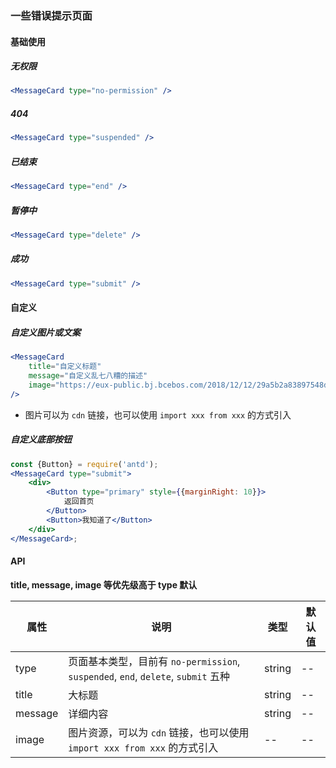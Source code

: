 ### 一些错误提示页面

#### 基础使用

##### 无权限

```jsx
<MessageCard type="no-permission" />
```

##### 404

```jsx
<MessageCard type="suspended" />
```

##### 已结束

```jsx
<MessageCard type="end" />
```

##### 暂停中

```jsx
<MessageCard type="delete" />
```

##### 成功

```jsx
<MessageCard type="submit" />
```

#### 自定义

##### 自定义图片或文案

```jsx
<MessageCard
    title="自定义标题"
    message="自定义乱七八糟的描述"
    image="https://eux-public.bj.bcebos.com/2018/12/12/29a5b2a83897548deb72ffb54.png"
/>
```

-   图片可以为 `cdn` 链接，也可以使用 `import xxx from xxx` 的方式引入

##### 自定义底部按钮

```jsx
const {Button} = require('antd');
<MessageCard type="submit">
    <div>
        <Button type="primary" style={{marginRight: 10}}>
            返回首页
        </Button>
        <Button>我知道了</Button>
    </div>
</MessageCard>;
```

#### API

**title, message, image 等优先级高于 type 默认**

|属性|说明|类型|默认值|
|---|---|---|---|
|type|页面基本类型，目前有 `no-permission`, `suspended`, `end`, `delete`, `submit` 五种 |string|--|
|title|大标题|string|--|
|message|详细内容|string|--|
|image|图片资源，可以为 `cdn` 链接，也可以使用 `import xxx from xxx` 的方式引入|--|--|
